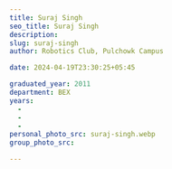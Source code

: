 ```yaml
---
title: Suraj Singh
seo_title: Suraj Singh
description: 
slug: suraj-singh
author: Robotics Club, Pulchowk Campus

date: 2024-04-19T23:30:25+05:45

graduated_year: 2011
department: BEX
years:
  - 
  - 
  - 
personal_photo_src: suraj-singh.webp
group_photo_src: 

---
```


